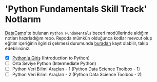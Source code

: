 # 'Python Fundamentals Skill Track' Notlarım

[DataCamp][kurs-linki]'te bulunan `Python Fundamentals` beceri modüllerinde aldığım notları hazırladığım repo. Repoda mümkün olduğunca kodlar mevcut olup eğitim içeriğinin ilginizi çekmesi durumunda [buradan][kurs-linki] kayıt olabilir, takip edebilirsiniz.

- [x] [Python'a Giriş](https://github.com/cemalcici/datacamp-python-fundamentals-notes/tree/main/01-pythona-giris) (Introduction to Python)
- [ ] Orta Seviye Python (Intermediate Python)
- [ ] Python Veri Bilimi Araçları - 1 (Python Data Science Toolbox - 1)
- [ ] Python Veri Bilimi Araçları - 2 (Python Data Science Toolbox - 2)

[kurs-linki]: https://www.datacamp.com/tracks/python-fundamentals